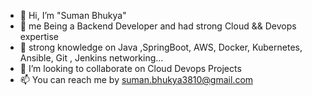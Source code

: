 - 👋 Hi, I’m "Suman Bhukya"
- 👀 me Being a Backend Developer and had strong Cloud && Devops expertise 
- 🌱 strong knowledge on Java ,SpringBoot, AWS, Docker, Kubernetes, Ansible, Git , Jenkins  networking...
- 💞️ I’m looking to collaborate on  Cloud Devops Projects 
- 📫 You can reach me by suman.bhukya3810@gmail.com


<!---
Sumanbhukya3810/Sumanbhukya3810 is a ✨ special ✨ repository because its `README.md` (this file) appears on your GitHub profile.
You can click the Preview link to take a look at your changes.
---

